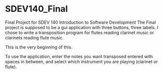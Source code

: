 # SDEV140_Final
Final Project for SDEV 140 Introduction to Software Development
The Final project is supposed to be a gui application with three buttons, three labels. I chose to write a transposition program for flutes reading clarinet music or clarinets reading flute music.

This is the very beginning of this. 

To use the application, enter the notes you want transposed entered with spaces in between, and select which instrument you are playing (clarinet or flute).
